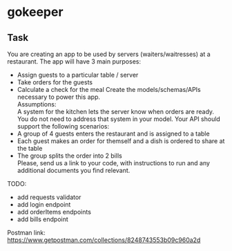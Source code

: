 # gokeeper

## Task
You are creating an app to be used by servers (waiters/waitresses) at a restaurant.  The app will have 3 main purposes:  
 * Assign guests to a particular table / server
 * Take orders for the guests
 * Calculate a check for the meal
Create the models/schemas/APIs necessary to power this app.  
Assumptions:  
A system for the kitchen lets the server know when orders are ready. You do not need to address that system in your model. Your API should support the following scenarios:  
 * A group of 4 guests enters the restaurant and is assigned to a table
 * Each guest makes an order for themself and a dish is ordered to share at the table
 * The group splits the order into 2 bills  
Please, send us a link to your code, with instructions to run and any additional documents you find relevant.


TODO:
 - add requests validator
 - add login endpoint
 - add orderItems endpoints
 - add bills endpoint


Postman link:
https://www.getpostman.com/collections/8248743553b09c960a2d